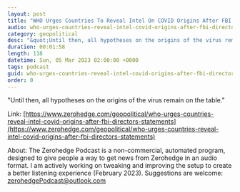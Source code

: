 ```yaml
---
layout: post
title: "WHO Urges Countries To Reveal Intel On COVID Origins After FBI Director's Statements"
audio: who-urges-countries-reveal-intel-covid-origins-after-fbi-directors-statements-0
category: geopolitical
desc: "&quot;Until then, all hypotheses on the origins of the virus remain on the table.&quot;"
duration: 00:01:58
length: 118
datetime: Sun, 05 Mar 2023 02:00:00 +0000
tags: podcast
guid: who-urges-countries-reveal-intel-covid-origins-after-fbi-directors-statements-0
order: 0
---
```

&quot;Until then, all hypotheses on the origins of the virus remain on the table.&quot;

Link: [https://www.zerohedge.com/geopolitical/who-urges-countries-reveal-intel-covid-origins-after-fbi-directors-statements](https://www.zerohedge.com/geopolitical/who-urges-countries-reveal-intel-covid-origins-after-fbi-directors-statements)

About: The Zerohedge Podcast is a non-commercial, automated program, designed to give people a way to get news from Zerohedge in an audio format.  I am actively working on tweaking and improving the setup to create a better listening experience (February 2023).  Suggestions are welcome: [zerohedgePodcast@outlook.com](mailto:zerohedgePodcast@outlook.com)